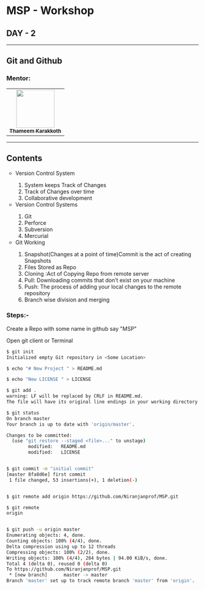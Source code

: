 # MSP - Workshop


## DAY - 2
---

## Git and Github

### Mentor: 
<table>
  <tr>
    <td align="center"><a href="https://github.com/thameemk612"><img src="https://avatars0.githubusercontent.com/u/33159840?s=400&u=4b94857eac651dcfaa0db2797cc381bb4ab34a99&v=4" width="100px" alt=""/><br /><sub><b>Thameem Karakkoth</b></sub></a></td>
  </tr>
</table>

---

## Contents

<ul style="list-style-type:circle">
   <li>Version Control System</li>
   <ol>
   <li>System keeps Track of Changes</li>
   <li>Track of Changes over time</li>
   <li>Collaborative development</li>
   </ol>
   <li>Version Control Systems</li>
   <ol>
   <li>Git</li>
   <li>Perforce</li>
   <li>Subversion</li>
   <li>Mercurial</li>
   </ol>
   <li>Git Working</li>
   <ol>
   <li>Snapshot(Changes at a point of time)Commit is the act of creating Snapshots</li>
   <li>Files Stored as Repo</li>
   <li>Cloning :Act of Copying Repo from remote server</li>
   <li>Pull: Downloading commits that don’t exist on
your machine</li>
<li>Push:  The process of adding your local changes to the remote
repository</li>
<li>Branch wise division and merging</li>
      </ol> 
</ul>


### Steps:-


Create a Repo with some name in github say "MSP"


Open git client or Terminal

```bash
$ git init
Initialized empty Git repository in <Some Location>

$ echo "# New Project " > README.md

$ echo "New LICENSE " > LICENSE

$ git add .
warning: LF will be replaced by CRLF in README.md.
The file will have its original line endings in your working directory

$ git status
On branch master
Your branch is up to date with 'origin/master'.

Changes to be committed:
  (use "git restore --staged <file>..." to unstage)
        modified:   README.md
        modified:   LICENSE


$ git commit -m "initial commit"
[master 8fa8d6e] first commit
 1 file changed, 53 insertions(+), 1 deletion(-)


$ git remote add origin https://github.com/Niranjanprof/MSP.git

$ git remote
origin


$ git push -u origin master
Enumerating objects: 4, done.
Counting objects: 100% (4/4), done.
Delta compression using up to 12 threads
Compressing objects: 100% (2/2), done.
Writing objects: 100% (4/4), 284 bytes | 94.00 KiB/s, done.
Total 4 (delta 0), reused 0 (delta 0)
To https://github.com/Niranjanprof/MSP.git
 * [new branch]      master -> master
Branch 'master' set up to track remote branch 'master' from 'origin'.




```

